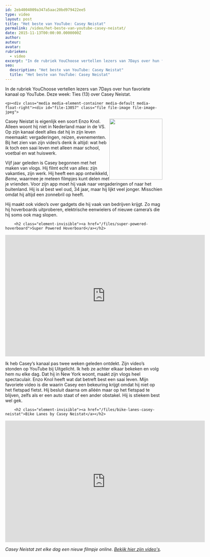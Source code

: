 ```yaml
---
id: 2eb4004009a347a5aac20bd979422ee5
type: video
layout: post
title: "Het beste van YouTube: Casey Neistat"
permalink: /video/het-beste-van-youtube-casey-neistat/
date: 2015-11-13T00:00:00.0000000Z
author: 
auteur:  
avatar: 
rubrieken:
  - video
excerpt: "In de rubriek YouChoose vertellen lezers van 7Days over hun favoriete kanaal op YouTube. Deze week: Ties (13) over Casey Neistat.  "
seo:
  description: "Het beste van YouTube: Casey Neistat"
  title: "Het beste van YouTube: Casey Neistat"
---
```

In de rubriek YouChoose vertellen lezers van 7Days over hun favoriete kanaal op YouTube. Deze week: Ties (13) over Casey Neistat.  

    <p><div class="media media-element-container media-default media-float-right"><div id="file-13057" class="file file-image file-image-jpeg">

        
  
  <div class="content">
    <img height="351" width="305" style="float: right; height: 196px; width: 170px;" class="media-element file-default" src="/sites/default/files/IMG_4083%20-%20kopie.JPG" alt="">  </div>

  
</div>
</div>Casey Neistat is eigenlijk een soort Enzo Knol. Alleen woont hij niet in Nederland maar in de VS. Op zijn kanaal deelt alles dat hij in zijn leven meemaakt: vergaderingen, reizen, evenementen. Bij het zien van zijn video’s denk ik altijd: wat heb ik toch een saai leven met alleen maar school, voetbal en wat huiswerk.
<p>Vijf jaar geleden is Casey begonnen met het maken van vlogs. Hij filmt echt van alles: zijn vakanties, zijn werk. Hij heeft een app ontwikkeld, <em>Beme</em>, waarmee je meteen filmpjes kunt delen met je vrienden. Voor zijn app moet hij vaak naar vergaderingen of naar het buitenland. Hij is al best wel oud, 34 jaar, maar hij lijkt veel jonger. Misschien omdat hij altijd een zonnebril op heeft. </p>
<p>Hij maakt ook video’s over gadgets die hij vaak van bedrijven krijgt. Zo mag hij hoverboards uitproberen, elektrische eenwielers of nieuwe camera’s die hij soms ook mag slopen.</p>
<p><div class="media media-element-container media-default"><div id="file-13056" class="file file-video file-video-youtube">

        <h2 class="element-invisible"><a href="/files/super-powered-hoverboard">Super Powered Hoverboard</a></h2>
    
  
  <div class="content">
    <div class="media-youtube-video media-element file-default media-youtube-1">
  <iframe class="media-youtube-player" width="640" height="390" title="Super Powered Hoverboard" src="https://www.youtube.com/embed/WJmdfaz84ns?wmode=opaque&controls=" name="Super Powered Hoverboard" frameborder="0" allowfullscreen="">Video van Super Powered Hoverboard</iframe>
</div>
  </div>

  
</div>
</div>
<p>Ik heb Casey’s kanaal pas twee weken geleden ontdekt. Zijn video’s stonden op YouTube bij Uitgelicht. Ik heb ze achter elkaar bekeken en volg hem nu elke dag. Dat hij in New York woont, maakt zijn vlogs heel spectaculair. Enzo Knol heeft wat dat betreft best een saai leven. Mijn favoriete video is die waarin Casey een bekeuring krijgt omdat hij niet op het fietspad fietst. Hij besluit daarna om alléén maar op het fietspad te blijven, zelfs als er een auto staat of een ander obstakel. Hij is stiekem best wel gek.</p>
<p><div class="media media-element-container media-default"><div id="file-13055" class="file file-video file-video-youtube">

        <h2 class="element-invisible"><a href="/files/bike-lanes-casey-neistat">Bike Lanes by Casey Neistat</a></h2>
    
  
  <div class="content">
    <div class="media-youtube-video media-element file-default media-youtube-2">
  <iframe class="media-youtube-player" width="640" height="390" title="Bike Lanes by Casey Neistat" src="https://www.youtube.com/embed/bzE-IMaegzQ?wmode=opaque&controls=" name="Bike Lanes by Casey Neistat" frameborder="0" allowfullscreen="">Video van Bike Lanes by Casey Neistat</iframe>
</div>
  </div>

  
</div>
</div>
<p><em>Casey Neistat zet elke dag een nieuw filmpje online. <a href="https://www.youtube.com/user/caseyneistat" target="_blank">Bekijk hier zijn video's</a>.</em></p>  
